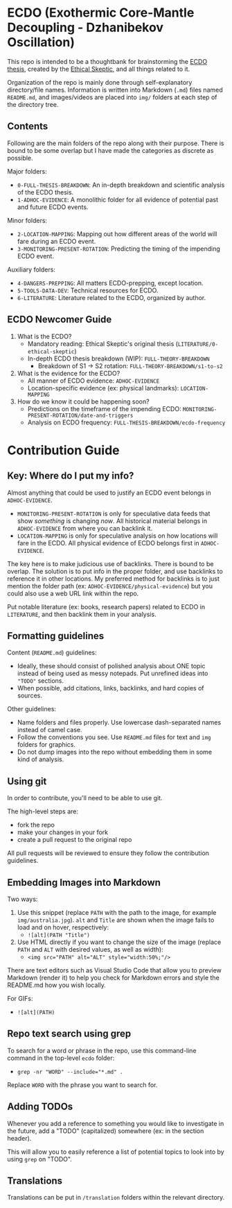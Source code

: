 # ECDO (Exothermic Core-Mantle Decoupling - Dzhanibekov Oscillation)

This repo is intended to be a thoughtbank for brainstorming the [ECDO thesis](https://theethicalskeptic.com/2024/05/23/master-exothermic-core-mantle-decoupling-dzhanibekov-oscillation-theory/), created by the [Ethical Skeptic](https://theethicalskeptic.com/), and all things related to it.

Organization of the repo is mainly done through self-explanatory directory/file names. Information is written into Markdown (`.md`) files named `README.md`, and images/videos are placed into `img/` folders at each step of the directory tree.

## Contents

Following are the main folders of the repo along with their purpose. There is bound to be some overlap but I have made the categories as discrete as possible.

Major folders:
- `0-FULL-THESIS-BREAKDOWN`: An in-depth breakdown and scientific analysis of the ECDO thesis.
- `1-ADHOC-EVIDENCE`: A monolithic folder for all evidence of potential past and future ECDO events.

Minor folders:
- `2-LOCATION-MAPPING`: Mapping out how different areas of the world will fare during an ECDO event.
- `3-MONITORING-PRESENT-ROTATION`: Predicting the timing of the impending ECDO event.

Auxiliary folders:
- `4-DANGERS-PREPPING`: All matters ECDO-prepping, except location.
- `5-TOOLS-DATA-DEV`: Technical resources for ECDO.
- `6-LITERATURE`: Literature related to the ECDO, organized by author. 

## ECDO Newcomer Guide

1. What is the ECDO?
	- Mandatory reading: Ethical Skeptic's original thesis (`LITERATURE/0-ethical-skeptic`)
	- In-depth ECDO thesis breakdown (WIP): `FULL-THEORY-BREAKDOWN`
		- Breakdown of S1 -> S2 rotation: `FULL-THEORY-BREAKDOWN/s1-to-s2`
2. What is the evidence for the ECDO?
	- All manner of ECDO evidence: `ADHOC-EVIDENCE`
	- Location-specific evidence (ex: physical landmarks): `LOCATION-MAPPING`
3. How do we know it could be happening soon?
	- Predictions on the timeframe of the impending ECDO: `MONITORING-PRESENT-ROTATION/date-and-triggers`
	- Analysis on ECDO frequency: `FULL-THESIS-BREAKDOWN/ecdo-frequency`

# Contribution Guide

## Key: Where do I put my info?

Almost anything that could be used to justify an ECDO event belongs in `ADHOC-EVIDENCE`.
- `MONITORING-PRESENT-ROTATION` is only for speculative data feeds that show *something* is changing *now*. All historical material belongs in `ADHOC-EVIDENCE` from where you can backlink it.
- `LOCATION-MAPPING` is only for speculative analysis on how locations will fare in the ECDO. All physical evidence of ECDO belongs first in `ADHOC-EVIDENCE`.

The key here is to make judicious use of backlinks. There is bound to be overlap. The solution is to put info in the proper folder, and use backlinks to reference it in other locations. My preferred method for backlinks is to just mention the folder path (ex: `ADHOC-EVIDENCE/physical-evidence`) but you could also use a web URL link within the repo.

Put notable literature (ex: books, research papers) related to ECDO in `LITERATURE`, and then backlink them in your analysis.

## Formatting guidelines

Content (`README.md`) guidelines:
- Ideally, these should consist of polished analysis about ONE topic instead of being used as messy notepads. Put unrefined ideas into `"TODO"` sections.
- When possible, add citations, links, backlinks, and hard copies of sources.

Other guidelines:
- Name folders and files properly. Use lowercase dash-separated names instead of camel case.
- Follow the conventions you see. Use `README.md` files for text and `img` folders for graphics.
- Do not dump images into the repo without embedding them in some kind of analysis.

## Using git

In order to contribute, you'll need to be able to use git.

The high-level steps are:
- fork the repo
- make your changes in your fork
- create a pull request to the original repo

All pull requests will be reviewed to ensure they follow the contribution guidelines.

## Embedding Images into Markdown

Two ways:
1. Use this snippet (replace `PATH` with the path to the image, for example `img/australia.jpg`). `alt` and `Title` are shown when the image fails to load and on hover, respectively:
	- `![alt](PATH "Title")`
2. Use HTML directly if you want to change the size of the image (replace `PATH` and `ALT` with desired values, as well as width):
	- `<img src="PATH" alt="ALT" style="width:50%;"/>`

There are text editors such as Visual Studio Code that allow you to preview Markdown (render it) to help you check for Markdown errors and style the README.md how you wish locally.

For GIFs:
- `![alt](PATH)`

## Repo text search using grep

To search for a word or phrase in the repo, use this command-line command in the top-level `ecdo` folder:
- `grep -nr "WORD" --include="*.md" .`

Replace `WORD` with the phrase you want to search for.

## Adding TODOs

Whenever you add a reference to something you would like to investigate in the future, add a "TODO" (capitalized) somewhere (ex: in the section header).

This will allow you to easily reference a list of potential topics to look into by using `grep` on "TODO".

## Translations

Translations can be put in `/translation` folders within the relevant directory.
